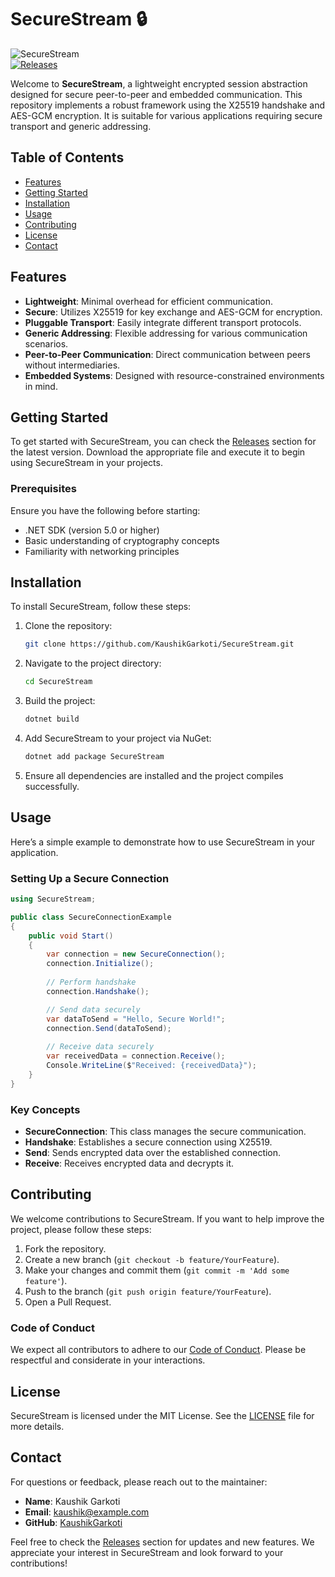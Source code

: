 # SecureStream 🔒

![SecureStream](https://img.shields.io/badge/SecureStream-lightblue.svg)  
[![Releases](https://img.shields.io/badge/Releases-latest-brightgreen.svg)](https://github.com/KaushikGarkoti/SecureStream/releases)

Welcome to **SecureStream**, a lightweight encrypted session abstraction designed for secure peer-to-peer and embedded communication. This repository implements a robust framework using the X25519 handshake and AES-GCM encryption. It is suitable for various applications requiring secure transport and generic addressing.

## Table of Contents

- [Features](#features)
- [Getting Started](#getting-started)
- [Installation](#installation)
- [Usage](#usage)
- [Contributing](#contributing)
- [License](#license)
- [Contact](#contact)

## Features

- **Lightweight**: Minimal overhead for efficient communication.
- **Secure**: Utilizes X25519 for key exchange and AES-GCM for encryption.
- **Pluggable Transport**: Easily integrate different transport protocols.
- **Generic Addressing**: Flexible addressing for various communication scenarios.
- **Peer-to-Peer Communication**: Direct communication between peers without intermediaries.
- **Embedded Systems**: Designed with resource-constrained environments in mind.

## Getting Started

To get started with SecureStream, you can check the [Releases](https://github.com/KaushikGarkoti/SecureStream/releases) section for the latest version. Download the appropriate file and execute it to begin using SecureStream in your projects.

### Prerequisites

Ensure you have the following before starting:

- .NET SDK (version 5.0 or higher)
- Basic understanding of cryptography concepts
- Familiarity with networking principles

## Installation

To install SecureStream, follow these steps:

1. Clone the repository:

   ```bash
   git clone https://github.com/KaushikGarkoti/SecureStream.git
   ```

2. Navigate to the project directory:

   ```bash
   cd SecureStream
   ```

3. Build the project:

   ```bash
   dotnet build
   ```

4. Add SecureStream to your project via NuGet:

   ```bash
   dotnet add package SecureStream
   ```

5. Ensure all dependencies are installed and the project compiles successfully.

## Usage

Here’s a simple example to demonstrate how to use SecureStream in your application.

### Setting Up a Secure Connection

```csharp
using SecureStream;

public class SecureConnectionExample
{
    public void Start()
    {
        var connection = new SecureConnection();
        connection.Initialize();
        
        // Perform handshake
        connection.Handshake();

        // Send data securely
        var dataToSend = "Hello, Secure World!";
        connection.Send(dataToSend);
        
        // Receive data securely
        var receivedData = connection.Receive();
        Console.WriteLine($"Received: {receivedData}");
    }
}
```

### Key Concepts

- **SecureConnection**: This class manages the secure communication.
- **Handshake**: Establishes a secure connection using X25519.
- **Send**: Sends encrypted data over the established connection.
- **Receive**: Receives encrypted data and decrypts it.

## Contributing

We welcome contributions to SecureStream. If you want to help improve the project, please follow these steps:

1. Fork the repository.
2. Create a new branch (`git checkout -b feature/YourFeature`).
3. Make your changes and commit them (`git commit -m 'Add some feature'`).
4. Push to the branch (`git push origin feature/YourFeature`).
5. Open a Pull Request.

### Code of Conduct

We expect all contributors to adhere to our [Code of Conduct](CODE_OF_CONDUCT.md). Please be respectful and considerate in your interactions.

## License

SecureStream is licensed under the MIT License. See the [LICENSE](LICENSE) file for more details.

## Contact

For questions or feedback, please reach out to the maintainer:

- **Name**: Kaushik Garkoti
- **Email**: kaushik@example.com
- **GitHub**: [KaushikGarkoti](https://github.com/KaushikGarkoti)

Feel free to check the [Releases](https://github.com/KaushikGarkoti/SecureStream/releases) section for updates and new features. We appreciate your interest in SecureStream and look forward to your contributions!
